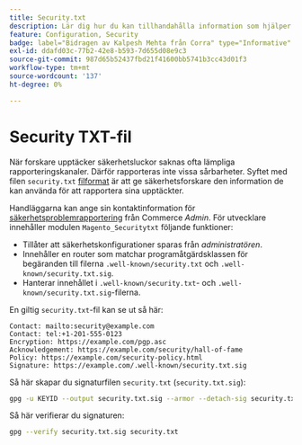 ```yaml
---
title: Security.txt
description: Lär dig hur du kan tillhandahålla information som hjälper säkerhetsforskare att rapportera säkerhetsluckor.
feature: Configuration, Security
badge: label="Bidragen av Kalpesh Mehta från Corra" type="Informative" url="https://solutionpartners.adobe.com/s/directory/detail/corra" tooltip="Kalpesh Mehta"
exl-id: ddafd03c-77b2-42e8-b593-7d655d08e9c3
source-git-commit: 987d65b52437fbd21f41600bb5741b3cc43d01f3
workflow-type: tm+mt
source-wordcount: '137'
ht-degree: 0%

---
```


# Security TXT-fil

När forskare upptäcker säkerhetsluckor saknas ofta lämpliga rapporteringskanaler. Därför rapporteras inte vissa sårbarheter. Syftet med filen `security.txt` [filformat](https://datatracker.ietf.org/doc/html/draft-foudil-securitytxt-09) är att ge säkerhetsforskare den information de kan använda för att rapportera sina upptäckter.

Handläggarna kan ange sin kontaktinformation för [säkerhetsproblemrapportering](https://experienceleague.adobe.com/en/docs/commerce-admin/systems/security/security-issue-reporting) från Commerce _Admin_. För utvecklare innehåller modulen `Magento_Securitytxt` följande funktioner:

- Tillåter att säkerhetskonfigurationer sparas från _administratören_.
- Innehåller en router som matchar programåtgärdsklassen för begäranden till filerna `.well-known/security.txt` och `.well-known/security.txt.sig`.
- Hanterar innehållet i `.well-known/security.txt`- och `.well-known/security.txt.sig`-filerna.

En giltig `security.txt`-fil kan se ut så här:

```text
Contact: mailto:security@example.com
Contact: tel:+1-201-555-0123
Encryption: https://example.com/pgp.asc
Acknowledgement: https://example.com/security/hall-of-fame
Policy: https://example.com/security-policy.html
Signature: https://example.com/.well-known/security.txt.sig
```

Så här skapar du signaturfilen `security.txt` (`security.txt.sig`):

```bash
gpg -u KEYID --output security.txt.sig --armor --detach-sig security.txt
```

Så här verifierar du signaturen:

```bash
gpg --verify security.txt.sig security.txt
```
